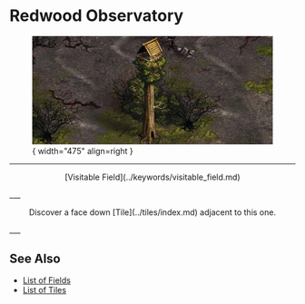 # Redwood Observatory

<figure markdown="span">

![Redwood Observatory Map Location](../assets/locations-redwood_observatory.webp){ width="475" align=right }

</figure>

___
<p style="text-align: center;" markdown>[Visitable Field](../keywords/visitable_field.md)</p>
___
<p style="text-align: center;" markdown>Discover a face down [Tile](../tiles/index.md) adjacent to this one.</p>
___


## See Also

- [List of Fields](index.md)
- [List of Tiles](../tiles/index.md)
